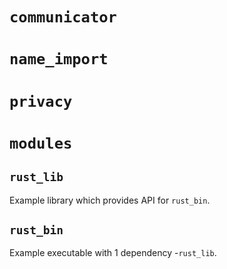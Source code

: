 # `communicator`

# `name_import`

# `privacy`

# `modules`

## `rust_lib`

Example library which provides API for `rust_bin`.

## `rust_bin`

Example executable with 1 dependency -`rust_lib`.
